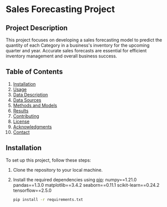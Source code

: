 # Sales Forecasting Project

## Project Description

This project focuses on developing a sales forecasting model to predict the quantity of each Category in a business's inventory for the upcoming quarter and year. 
Accurate sales forecasts are essential for efficient inventory management and overall business success.

## Table of Contents

1. [Installation](#installation)
2. [Usage](#usage)
3. [Data Description](#data-description)
4. [Data Sources](#data-sources)
5. [Methods and Models](#methods-and-models)
6. [Results](#results)
7. [Contributing](#contributing)
8. [License](#license)
9. [Acknowledgments](#acknowledgments)
10. [Contact](#contact)

## Installation

To set up this project, follow these steps:

1. Clone the repository to your local machine.
2. Install the required dependencies using [pip](https://pip.pypa.io/en/stable/):
   numpy==1.21.0
   pandas==1.3.0
   matplotlib==3.4.2
   seaborn==0.11.1
   scikit-learn==0.24.2
   tensorflow==2.5.0


   ```bash
   pip install -r requirements.txt
